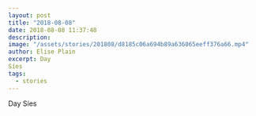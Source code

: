 ```yaml
---
layout: post
title: "2018-08-08"
date: 2018-08-08 11:37:48
description: 
image: "/assets/stories/201808/d8185c06a694b89a636065eeff376a66.mp4"
author: Elise Plain
excerpt: Day
Síes
tags: 
  - stories
---
```


Day
Síes
<p></p>
